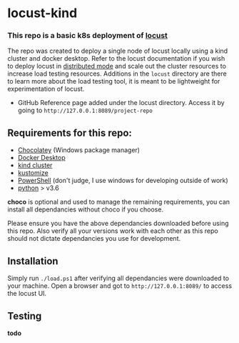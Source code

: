 # locust-kind

### This repo is a basic k8s deployment of [locust](https://locust.io/)
The repo was created to deploy a single node of locust locally using a kind cluster and docker desktop. Refer to the locust documentation if you wish to deploy locust in [distributed mode](https://docs.locust.io/en/stable/quickstart.html#more-options) and scale out the cluster resources to increase load testing resources. Additions in the `locust` directory are there to learn more about the load testing tool, it is meant to be lightweight for experimentation of locust.
- GitHub Reference page added under the locust directory. Access it by going to `http://127.0.0.1:8089/project-repo`

## Requirements for this repo:
- [Chocolatey](https://chocolatey.org/) (Windows package manager)
- [Docker Desktop](https://www.docker.com/products/docker-desktop)
- [kind cluster](https://kind.sigs.k8s.io/docs/user/quick-start/)
- [kustomize](https://kustomize.io/)
- [PowerShell](https://docs.microsoft.com/en-us/powershell/) (don't judge, I use windows for developing outside of work)
- [python](https://www.python.org/downloads/) > v3.6

**choco** is optional and used to manage the remaining requirements, you can install all dependancies without choco if you choose. 

Please ensure you have the above dependancies downloaded before using this repo. Also verify all your versions work with each other as this repo should not dictate dependancies you use for development.

## Installation
Simply run `./load.ps1` after verifying all dependancies were downloaded to your machine. Open a browser and got to `http://127.0.0.1:8089/` to access the locust UI.

## Testing
**todo**